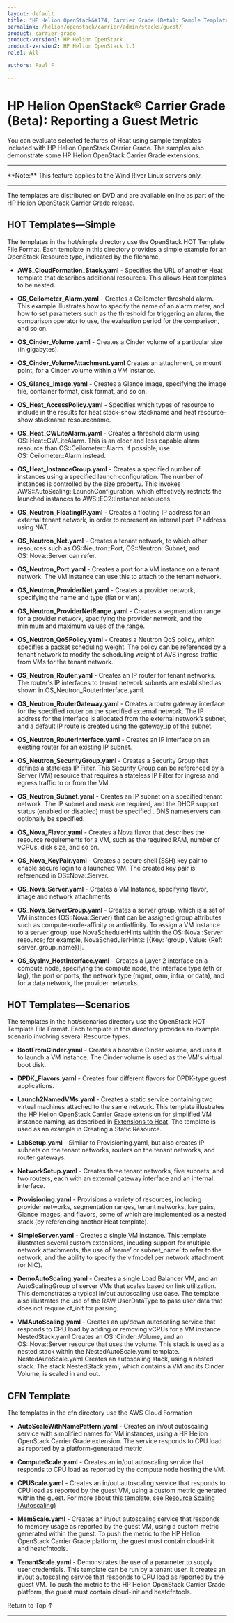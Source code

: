 ```yaml
---
layout: default
title: "HP Helion OpenStack&#174; Carrier Grade (Beta): Sample Templates for HP Helion OpenStack Carrier Grade"
permalink: /helion/openstack/carrier/admin/stacks/guest/
product: carrier-grade
product-version1: HP Helion OpenStack
product-version2: HP Helion OpenStack 1.1
role1: All

authors: Paul F

---
```

<!--UNDER REVISION-->

<script>

function PageRefresh {
onLoad="window.refresh"
}

PageRefresh();

</script>

<!-- <p style="font-size: small;"> <a href="/helion/openstack/1.1/3rd-party-license-agreements/">&#9664; PREV</a> | <a href="/helion/openstack/1.1/">&#9650; UP</a> | NEXT &#9654; </p> -->

# HP Helion OpenStack&#174; Carrier Grade (Beta): Reporting a Guest Metric

You can evaluate selected features of Heat using sample templates included with HP Helion OpenStack Carrier Grade. The samples also demonstrate some HP Helion OpenStack Carrier Grade extensions.

<hr>
**Note:** This feature applies to the Wind River Linux servers only.
<hr>
The templates are distributed on DVD and are available online as part of the HP Helion OpenStack Carrier Grade release.

## HOT Templates—Simple

The templates in the hot/simple directory use the OpenStack HOT Template File Format. Each template in this directory provides a simple example for an OpenStack Resource type, indicated by the filename.

* **AWS_CloudFormation_Stack.yaml** - Specifies the URL of another Heat template that describes additional resources. This allows Heat
templates to be nested.

* **OS_Ceilometer_Alarm.yaml** - Creates a Ceilometer threshold alarm. This example illustrates how to specify the name of an alarm meter, and how to set parameters such as the threshold for triggering an alarm, the comparison operator to use, the evaluation period for the comparison, and so on.

* **OS_Cinder_Volume.yaml** - Creates a Cinder volume of a particular size (in gigabytes).

* **OS_Cinder_VolumeAttachment.yaml** Creates an attachment, or mount point, for a Cinder volume within a VM instance. 

* **OS_Glance_Image.yaml** - Creates a Glance image, specifying the image file, container format, disk format, and so on.

* **OS_Heat_AccessPolicy.yaml** - Specifies which types of resource to include in the results for heat stack-show stackname and heat resource-show stackname resourcename.

* **OS_Heat_CWLiteAlarm.yaml** - Creates a threshold alarm using OS::Heat::CWLiteAlarm. This is an older and less capable alarm resource than OS::Ceilometer::Alarm. If possible, use OS::Ceilometer::Alarm instead.

* **OS_Heat_InstanceGroup.yaml** - Creates a specified number of instances using a specified launch configuration. The number of instances is controlled by the size property. This invokes AWS::AutoScaling::LaunchConfiguration, which effectively restricts the launched instances to AWS::EC2::Instance resources.

* **OS_Neutron_FloatingIP.yaml** - Creates a floating IP address for an external tenant network, in order to represent an internal port IP address using NAT.

* **OS_Neutron_Net.yaml** - Creates a tenant network, to which other resources such as OS::Neutron::Port, OS::Neutron::Subnet, and
OS::Nova::Server can refer.

* **OS_Neutron_Port.yaml** - Creates a port for a VM instance on a tenant network. The VM instance can use this to attach to the tenant network.

* **OS_Neutron_ProviderNet.yaml** - Creates a provider network, specifying the name and type (flat or vlan).

* **OS_Neutron_ProviderNetRange.yaml** - Creates a segmentation range for a provider network, specifying the provider network, and the minimum and maximum values of the range.

* **OS_Neutron_QoSPolicy.yaml** - Creates a Neutron QoS policy, which specifies a packet scheduling weight. The policy can be referenced by a tenant network to modify the scheduling weight of AVS ingress traffic from VMs for the tenant network.

* **OS_Neutron_Router.yaml** - Creates an IP router for tenant networks. The router's IP interfaces to tenant network subnets are established as shown in OS_Neutron_RouterInterface.yaml.

* **OS_Neutron_RouterGateway.yaml** - Creates a router gateway interface for the specified router on the specified external network. The IP address for the interface is allocated from the external network’s subnet, and a default IP route is created using the gateway_ip of the subnet.

* **OS_Neutron_RouterInterface.yaml**  - Creates an IP interface on an existing router for an existing IP subnet.

* **OS_Neutron_SecurityGroup.yaml** - Creates a Security Group that defines a stateless IP Filter. This Security Group can be referenced by a Server (VM) resource that requires a stateless IP Filter for ingress and egress traffic to or from the VM.

* **OS_Neutron_Subnet.yaml** - Creates an IP subnet on a specified tenant network. The IP subnet and mask are required, and the DHCP support status (enabled or disabled) must be specified . DNS nameservers can optionally be specified.

* **OS_Nova_Flavor.yaml** - Creates a Nova flavor that describes the resource requirements for a VM, such as the required RAM, number of vCPUs, disk size, and so on.

* **OS_Nova_KeyPair.yaml** - Creates a secure shell (SSH) key pair to enable secure login to a launched VM. The created key pair is
referenced in OS::Nova::Server.

* **OS_Nova_Server.yaml** - Creates a VM Instance, specifying flavor, image and network attachments.

* **OS_Nova_ServerGroup.yaml** - Creates a server group, which is a set of VM instances (OS::Nova::Server) that can be assigned group attributes such as compute-node-affinity or antiaffinity. To assign a VM instance to a server group, use NovaSchedulerHints within the OS::Nova::Server resource; for example, NovaSchedulerHints: [{Key: 'group', Value: {Ref: server_group_name}}].

* **OS_SysInv_HostInterface.yaml** - Creates a Layer 2 interface on a compute node, specifying the compute node, the interface type (eth or lag), the port or ports, the network type (mgmt, oam, infra, or data), and for a data network, the provider networks.

## HOT Templates—Scenarios

The templates in the hot/scenarios directory use the OpenStack HOT Template File Format. Each template in this directory provides an example scenario involving several Resource types.

* **BootFromCinder.yaml** - Creates a bootable Cinder volume, and uses it to launch a VM instance. The Cinder volume is used as the VM's virtual boot disk.

* **DPDK_Flavors.yaml** - Creates four different flavors for DPDK-type guest applications.

* **Launch2NamedVMs.yaml** - Creates a static service containing two virtual machines attached to the same network. This template illustrates the HP Helion OpenStack Carrier Grade extension for
simplified VM instance naming, as described in [Extensions to Heat](/helion/openstack/carrier/admin/stacks/wr/). The template is used as an example in Creating a Static Resource.

* **LabSetup.yaml** - Similar to Provisioning.yaml, but also creates IP subnets on the tenant networks, routers on the tenant networks, and router gateways.

* **NetworkSetup.yaml** - Creates three tenant networks, five subnets, and two routers, each with an external gateway interface and an internal interface.

* **Provisioning.yaml** - Provisions a variety of resources, including provider networks, segmentation ranges, tenant networks, key pairs, Glance images, and flavors, some of which are implemented as a nested stack (by referencing another Heat template).

* **SimpleServer.yaml** - Creates a single VM instance. This template illustrates several custom extensions, incuding support for multiple network attachments, the use of ‘name’ or subnet_name’ to refer to the network, and the ability to specify the vifmodel per network attachment (or NIC).

* **DemoAutoScaling.yaml** - Creates a single Load Balancer VM, and an AutoScalingGroup of server VMs that scales based on link utilization. This demonstrates a typical in/out autoscaling use case. The template also illustrates the use of the RAW UserDataType to pass user data that does not require cf_init for parsing.

* **VMAutoScaling.yaml** - Creates an up/down autoscaling service that responds to CPU load by adding or removing vCPUs for a VM instance. NestedStack.yaml Creates an OS::Cinder::Volume, and an OS::Nova::Server resource that uses the volume. This stack is used as a nested stack within the NestedAutoScale.yaml template. NestedAutoScale.yaml Creates an autoscaling stack, using a nested stack. The stack NestedStack.yaml, which contains a VM and its Cinder Volume, is scaled in and out.

## CFN Template

The templates in the cfn directory use the AWS Cloud Formation 

* **AutoScaleWithNamePattern.yaml** - Creates an in/out autoscaling service with simplified names for VM instances, using a HP Helion OpenStack Carrier Grade extension. The service responds to CPU load as reported by a platform-generated metric.

*  **ComputeScale.yaml** - Creates an in/out autoscaling service that responds to CPU load as reported by the compute node hosting the VM.

* **CPUScale.yaml** - Creates an in/out autoscaling service that responds to CPU load as reported by the guest VM, using a custom metric generated within the guest. For more about this template, see [Resource Scaling (Autoscaling)](/helion/openstack/carrier/admin/stacks/autoscale/)

* **MemScale.yaml** - Creates an in/out autoscaling service that responds to memory usage as reported by the guest VM, using a custom metric generated within the guest. To push the metric to the HP Helion OpenStack Carrier Grade platform, the guest must contain cloud-init and heatcfntools.

* **TenantScale.yaml** - Demonstrates the use of a parameter to supply user credentials. This template can be run by a tenant user. It creates an in/out autoscaling service that responds to CPU load as reported by the guest VM. To push the metric to the HP Helion OpenStack Carrier Grade platform, the guest must contain cloud-init and heatcfntools.


<a href="#top" style="padding:14px 0px 14px 0px; text-decoration: none;"> Return to Top &#8593; </a>
 
----